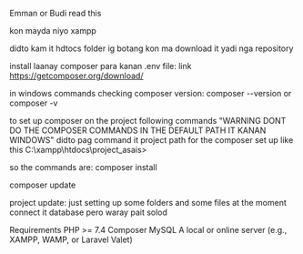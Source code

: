 Emman or Budi read this 

kon mayda niyo xampp

didto kam it hdtocs folder ig botang kon ma download it yadi nga repository

install laanay composer para kanan .env file:
link https://getcomposer.org/download/

in windows commands
checking composer version:
composer --version or composer -v

to set up composer on the project
following commands 
"WARNING DONT DO THE COMPOSER COMMANDS IN THE DEFAULT PATH IT KANAN WINDOWS" 
didto pag command it project path for the composer set up 
like this C:\xampp\htdocs\project_asais>

so the commands are:
composer install

composer update

project update:
just setting up some folders and some files
at the moment connect it database pero waray pait solod

Requirements
PHP >= 7.4
Composer
MySQL
A local or online server (e.g., XAMPP, WAMP, or Laravel Valet)